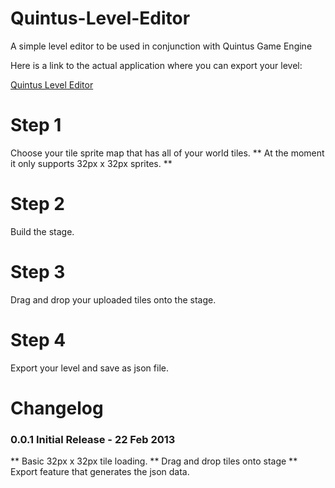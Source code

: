 Quintus-Level-Editor
====================

A simple level editor to be used in conjunction with Quintus Game Engine

Here is a link to the actual application where you can export your level:

[Quintus Level Editor](http://apps.gvh.co.za/quintus-level-editor)

Step 1
=============

Choose your tile sprite map that has all of your world tiles.
** At the moment it only supports 32px x 32px sprites. **

Step 2
=============

Build the stage.

Step 3
=============

Drag and drop your uploaded tiles onto the stage.

Step 4
=============

Export your level and save as json file.


Changelog
=========

### 0.0.1 Initial Release - 22 Feb 2013 
** Basic 32px x 32px tile loading.
** Drag and drop tiles onto stage
** Export feature that generates the json data.
